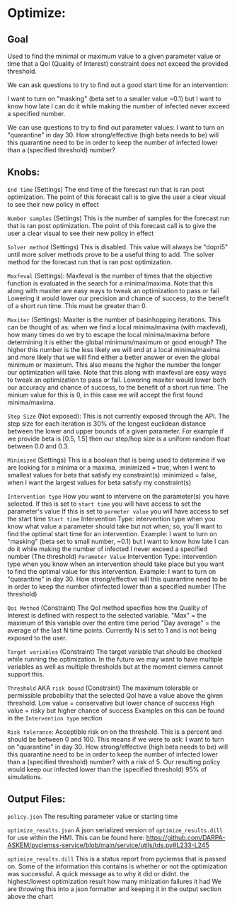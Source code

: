 # Optimize:
## Goal
Used to find the minimal or maximum value to a given parameter value or time that a QoI (Quality of Interest) constraint does not exceed the provided threshold.

We can ask questions to try to find out a good start time for an intervention:

I want to turn on "masking" (beta set to a smaller value ~0.1) 
but I want to know how late I can do it while making the number of infected never exceed a specified number.

We can use questions to try to find out parameter values:
I want to turn on "quarantine" in day 30. How strong/effective (high beta needs to be) will this quarantine need to be in order to keep the number of infected lower than a (specified threshold) number?

## Knobs:
`End time` (Settings)
    The end time of the forecast run that is ran post optimization.
    The point of this forecast call is to give the user a clear visual to see their new policy in effect

`Number samples` (Settings)
    This is the number of samples for the forecast run that is ran post optimization.
    The point of this forecast call is to give the user a clear visual to see their new policy in effect

`Solver method` (Settings)
    This is disabled. This value will always be "dopri5" until more solver methods prove to be a useful thing to add.
    The solver method for the forecast run that is ran post optimization.

`Maxfeval` (Settings):
    Maxfeval is the number of times that the objective function is evaluated in the search for a minima/maxima.
    Note that this along with maxiter are easy ways to tweak an optimization to pass or fail
    Lowering it would lower our precision and chance of success, to the benefit of a short run time.
    This must be greater than 0.

`Maxiter` (Settings):
    Maxiter is the number of basinhopping iterations.
    This can be thought of as: when we find a local minima/maxima (with maxfeval), how many times do we try to escape the local minima/maxima before determining it is either the global minimum/maximum or good enough? 
    The higher this number is the less likely we will end at a local minima/maxima and more likely that we will find either a better answer or even the global minimum or maximum.
    This also means the higher the number the longer our optimization will take.
    Note that this along with maxfeval are easy ways to tweak an optimization to pass or fail.
    Lowering maxiter would lower both our accuracy and chance of success, to the benefit of a short run time.
    The minium value for this is 0, in this case we will accept the first found minima/maxima.

`Step Size` (Not exposed):
    This is not currently exposed through the API.
    The step size for each iteration is 30% of the longest euclidean distance between the lower and upper bounds of a given parameter.
    For example if we provide beta is [0.5, 1.5] then our step/hop size is a uniform random float between 0.0 and 0.3.

`Minimized` (Settings)
    This is a boolean that is being used to determine if we are looking for a minima or a maxima.
    :minimized = true, when I went to smallest values for beta that satisfy my constraint(s)
    :minimized = false, when I want the largest values for beta satisfy my constraint(s)

`Intervention type`
    How you want to intervene on the parameter(s) you have selected.
    If this is set to `start time` you will have access to set the parameter's value
    If this is set to `parmeter value` you will have access to set the start time
    `Start time` Intervention Type:
        intervention type when you know what value a parameter should take but not when; 
        so, you'll want to find the optimal start time for an intervention.
            Example: 
            I want to turn on "masking" (beta set to small number, ~0.1) 
            but I want to know how late I can do it while making the number of infected I never exceed a
            specified number (The threshold)
    `Parameter Value` Intervention Type:
        intervention type when you know when an intervention should take place but 
        you want to find the optimal value for this intervention.
            Example:
            I want to turn on "quarantine" in day 30.
            How strong/effective will this quarantine need to be in order to keep the number ofinfected lower than a specified number (The threshold)

`Qoi Method` (Constraint)
    The QoI method specifies how the Quality of Interest is defined with respect to the selected variable.
    "Max" = the maximum of this variable over the entire time period
    "Day average" = the average of the last N time points. Currently N is set to 1 and is not being exposed to the user. 

`Target variables` (Constraint)
    The target variable that should be checked while running the optimization.
	In the future we may want to have multiple variables as well as multiple thresholds but at the moment ciemms cannot support this.

`Threshold` AKA `risk bound` (Constraint)
    The maximum tolerable or permissible probability that the selected QoI have a value above the given threshold.
    Low value = conservative but lower chance of success
    High value = risky but higher chance of success
    Examples on this can be found in the `Intervention type` section

`Risk tolerance`:
    Acceptible risk on on the threshold. This is a percent and should be between 0 and 100.
    This means if we were to ask: 
    I want to turn on "quarantine" in day 30. How strong/effective (high beta needs to be) will this quarantine need to be in order to keep the number of infected lower than a (specified threshold) number? with a risk of 5.
    Our resulting policy would keep our infected lower than the (specified threshold) 95% of simulations.


## Output Files:
`policy.json` 
    The resulting parameter value or starting time 

`optimize_results.json`
    A json serialized version of `optimize_results.dill` for use within the HMI.
    This can be found here: https://github.com/DARPA-ASKEM/pyciemss-service/blob/main/service/utils/tds.py#L233-L245

`optimize_results.dill`
    This is a status report from pyciemss that is passed on.
    Some of the information this contains is 
    whether or not the optimization was successful.
    A quick message as to why it did or didnt.
    the highest/lowest optimization result
    how many minization failures it had
    We are throwing this into a json formatter and keeping it in the output section above the chart

